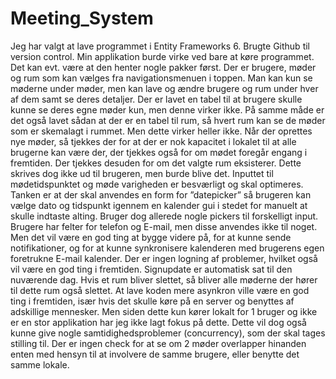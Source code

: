 # Meeting_System

Jeg har valgt at lave programmet i Entity Frameworks 6.
Brugte Github til version control.
Min applikation burde virke ved bare at køre programmet. Det kan evt. være at den henter nogle pakker først.
Der er brugere, møder og rum som kan vælges fra navigationsmenuen i toppen.
Man kan kun se møderne under møder, men kan lave og ændre brugere og rum under hver af dem samt se deres detaljer.
Der er lavet en tabel til at brugere skulle kunne se deres egne møder kun, men denne virker ikke. På samme måde er det også lavet sådan at der er en tabel til rum, så hvert rum kan se de møder som er skemalagt i rummet. Men dette virker heller ikke.
Når der oprettes nye møder, så tjekkes der for at der er nok kapacitet i lokalet til at alle brugerne kan være der, der tjekkes også for om mødet foregår engang i fremtiden. Der tjekkes desuden for om det valgte rum eksisterer. Dette skrives dog ikke ud til brugeren, men burde blive det. 
Inputtet til mødetidspunktet og møde varigheden er besværligt og skal optimeres. Tanken er at der skal anvendes en form for ”datepicker” så brugeren kan vælge dato og tidspunkt igennem en kalender gui i stedet for manuelt at skulle indtaste alting. Bruger dog allerede nogle pickers til forskelligt input.
Brugere har felter for telefon og E-mail, men disse anvendes ikke til noget. Men det vil være en god ting at bygge videre på, for at kunne sende notifikationer, og for at kunne synkronisere kalenderen med brugerens egen foretrukne E-mail kalender.
Der er ingen logning af problemer, hvilket også vil være en god ting i fremtiden.
Signupdate er automatisk sat til den nuværende dag.
Hvis et rum bliver slettet, så bliver alle møderne der hører til dette rum også slettet.
At lave koden mere asynkron ville være en god ting i fremtiden, især hvis det skulle køre på en server og benyttes af adskillige mennesker. Men siden dette kun kører lokalt for 1 bruger og ikke er en stor applikation har jeg ikke lagt fokus på dette. Dette vil dog også kunne give nogle samtidighedsproblemer (concurrency), som der skal tages stilling til.
Der er ingen check for at se om 2 møder overlapper hinanden enten med hensyn til at involvere de samme brugere, eller benytte det samme lokale.
